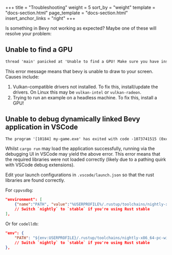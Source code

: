 +++
title = "Troubleshooting"
weight = 5
sort_by = "weight"
template = "docs-section.html"
page_template = "docs-section.html"
insert_anchor_links = "right"
+++

Is something in Bevy not working as expected? Maybe one of these will resolve your problem:

## Unable to find a GPU

```txt
thread 'main' panicked at 'Unable to find a GPU! Make sure you have installed required drivers!'
```

This error message means that bevy is unable to draw to your screen.
Causes include:

1. Vulkan-compatible drivers not installed. To fix this, install/update the drivers. On Linux this may be `vulkan-intel` or `vulkan-radeon`.
2. Trying to run an example on a headless machine. To fix this, install a GPU!

## Unable to debug dynamically linked Bevy application in VSCode

```txt
The program '[10184] my-game.exe' has exited with code -1073741515 (0xc0000135).
```

Whilst `cargo run` may load the application successfully, running via the debugging UI in VSCode may yield the above error. This error means
that the required libraries were not loaded correctly (likely due to a pathing quirk with VSCode debug extensions).

Edit your launch configurations in `.vscode/launch.json` so that the rust libraries are found correctly.

For `cppvsdbg`:

```json
"environment": [
    {"name":"PATH", "value":"%USERPROFILE%/.rustup/toolchains/nightly-x86_64-pc-windows-msvc/bin;${workspaceFolder}/target/debug/deps;%PATH%"}
    // Switch `nightly` to `stable` if you're using Rust stable
],
```

Or for `codelldb`:

```json
"env": {
    "PATH": "${env:USERPROFILE}/.rustup/toolchains/nightly-x86_64-pc-windows-msvc/bin;${workspaceFolder}/target/debug/deps;${env:PATH}",
    // Switch `nightly` to `stable` if you're using Rust stable
},
```
